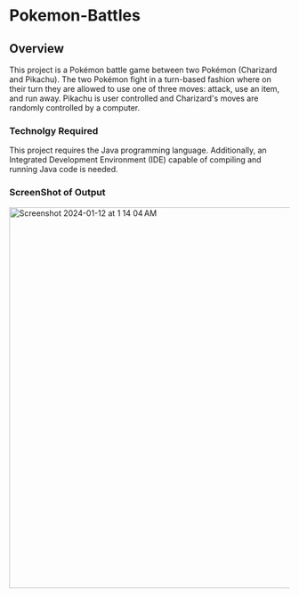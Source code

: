 # Pokemon-Battles

## **Overview**
This project is a Pokémon battle game between two Pokémon (Charizard and Pikachu). The two Pokémon fight in a turn-based fashion where on their turn they are allowed to use one of three moves: attack, use an item, and run away. Pikachu is user controlled and Charizard's moves are randomly controlled by a computer.

### **Technolgy Required**
This project requires the Java programming language. Additionally, an Integrated Development Environment (IDE) capable of compiling and running Java code is needed.

### **ScreenShot of Output**
<img width="683" alt="Screenshot 2024-01-12 at 1 14 04 AM" src="https://github.com/jawadrada/Pokemon-Project/assets/103535961/f90eb553-97da-404a-b16d-e748560b8354">
